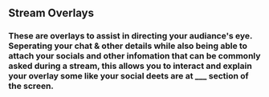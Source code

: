 ## Stream Overlays

### These are overlays to assist in directing your audiance's eye. Seperating your chat & other details while also being able to attach your socials and other infomation that can be commonly asked during a stream, this allows you to interact and explain your overlay some like your social deets are at ___ section of the screen.
